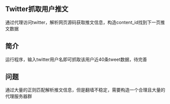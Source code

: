 ## Twitter抓取用户推文

通过代理访问twitter，解析网页源码获取推文信息，构造content_id找到下一页推文数据

## 简介

运行程序，输入twitter用户名即可抓取该用户近40条tweet数据，待完善

## 问题

通过大量的正则匹配解析推文信息，但是翻墙不稳定，需要构造一个合理且大量的代理服务器群




